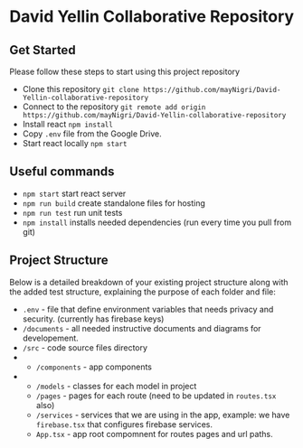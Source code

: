 # David Yellin Collaborative Repository

## Get Started
Please follow these steps to start using this project repository
- Clone this repository `git clone https://github.com/mayNigri/David-Yellin-collaborative-repository`
- Connect to the repository `git remote add origin https://github.com/mayNigri/David-Yellin-collaborative-repository`
- Install react `npm install`
- Copy `.env` file from the Google Drive.
- Start react locally `npm start`

## Useful commands
- `npm start` start react server
- `npm run build` create standalone files for hosting
- `npm run test` run unit tests
- `npm install` installs needed dependencies (run every time you pull from git)

## Project Structure
Below is a detailed breakdown of your existing project structure along with the added test structure, explaining the purpose of each folder and file:

 - `.env` - file that define environment variables that needs privacy and security. (currently has firebase keys)
- `/documents` - all needed instructive documents and diagrams for developement.
- `/src` - code source files directory
- - `/components` - app components
- - `/models` - classes for each model in project
  - `/pages` - pages for each route (need to be updated in `routes.tsx` also)
  - `/services` - services that we are using in the app, example: we have `firebase.tsx` that configures firebase services.
  - `App.tsx` - app root compomnent for routes pages and url paths.
